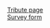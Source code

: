 <a href="https://joaquinsegura.github.io/HTML-CSS-live/Tribute-page/" target="_blank">Tribute page</a> 
<br>
<a href="https://joaquinsegura.github.io/HTML-CSS-live/Survey-form/" target="_blank">Survey form</a>

